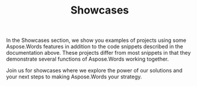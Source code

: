 ﻿---
title: Showcases
description: "We show you examples of projects that use some of the Aspose.Words features. Such projects demonstrate more complex interactions between these features."
type: docs
weight: 60
url: /net/showcases/
---

In the Showcases section, we show you examples of projects using some Aspose.Words features in addition to the code snippets described in the documentation above. These projects differ from most snippets in that they demonstrate several functions of Aspose.Words working together.

Join us for showcases where we explore the power of our solutions and your next steps to making Aspose.Words your strategy.
